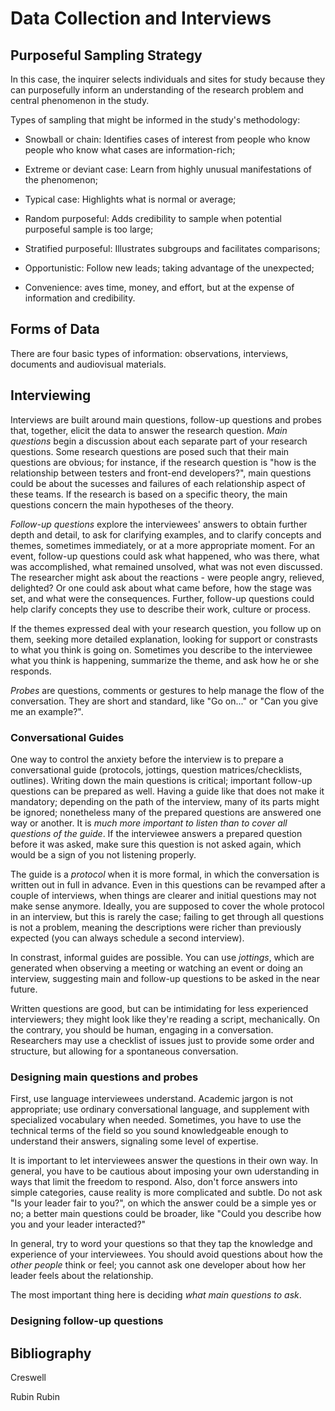 # Data Collection and Interviews


## Purposeful Sampling Strategy

In this case, the inquirer selects individuals and sites for study because they can purposefully inform an understanding of the research problem and central phenomenon in the study. 

Types of sampling that might be informed in the study's methodology:

* Snowball or chain: Identifies cases of interest from people who know people who know what cases are information-rich;

* Extreme or deviant case: Learn from highly unusual manifestations of the phenomenon;

* Typical case: Highlights what is normal or average;

* Random purposeful: Adds credibility to sample when potential purposeful  sample is too large;

* Stratified purposeful: Illustrates subgroups and facilitates comparisons;

* Opportunistic: Follow new leads; taking advantage of the unexpected;

* Convenience: aves time, money, and effort, but at the expense of information and credibility.

## Forms of Data

There are four basic types of information: observations, interviews, documents and audiovisual materials. 

## Interviewing

Interviews are built around main questions, follow-up questions and probes that, together, elicit the data to answer the research question. *Main questions* begin a discussion about each separate part of your research questions. Some research questions are posed such that their main questions are obvious; for instance, if the research question is "how is the relationship between testers and front-end developers?", main questions could be about the sucesses and failures of each relationship aspect of these teams. If the research is based on a specific theory, the main questions concern the main hypotheses of the theory.

*Follow-up questions* explore the interviewees' answers to obtain further depth and detail, to ask for clarifying examples, and to clarify concepts and themes, sometimes immediately, or at a more appropriate moment. For an event, follow-up questions could ask what happened, who was there, what was accomplished, what remained unsolved, what was not even discussed. The researcher might ask about the reactions - were people angry, relieved, delighted? Or one could ask about what came before, how the stage was set, and what were the consequences. Further, follow-up questions could help clarify concepts they use to describe their work, culture or process. 

If the themes expressed deal with your research question, you follow up on them, seeking more detailed explanation, looking for support or constrasts to what you think is going on. Sometimes you describe to the interviewee what you think is happening, summarize the theme, and ask how he or she responds.

*Probes* are questions, comments or gestures to help manage the flow of the conversation. They are short and standard, like "Go on..." or "Can you give me an example?". 

### Conversational Guides

One way to control the anxiety before the interview is to prepare a conversational guide (protocols, jottings,  question matrices/checklists, outlines). Writing down the main questions is critical; important follow-up questions can be prepared as well. Having a guide like that does not make it mandatory; depending on the path of the interview, many of its parts might be ignored; nonetheless many of the prepared questions are answered one way or another. It is *much more important to listen than to cover all questions of the guide*. If the interviewee answers a prepared question before it was asked, make sure this question is not asked again, which would be a sign of you not listening properly. 

The guide is a *protocol* when it is more formal, in which the conversation is written out in full in advance. Even in this questions can be revamped after a couple of interviews, when things are clearer and initial questions may not make sense anymore. Ideally, you are supposed to cover the whole protocol in an interview, but this is rarely the case; failing to get through all questions is not a problem, meaning the descriptions were richer than previously expected (you can always schedule a second interview).

In constrast, informal guides are possible. You can use *jottings*, which are generated when observing a meeting or watching an event or doing an interview, suggesting main and follow-up questions to be asked in the near future. 

Written questions are good, but can be intimidating for less experienced interviewers; they might look like they're reading a script, mechanically. On the contrary, you should be human, engaging in a conversation. Researchers may use a checklist of issues just to provide some order and structure, but allowing for a spontaneous conversation. 

### Designing main questions and probes

First, use language interviewees understand. Academic jargon is not appropriate; use ordinary conversational language, and supplement with specialized vocabulary when needed. Sometimes, you have to use the technical terms of the field so you sound knowledgeable enough to understand their answers, signaling some level of expertise. 

It is important to let interviewees answer the questions in their own way. In general, you have to be cautious about imposing your own uderstanding in ways that limit the freedom to respond. Also, don't force answers into simple categories, cause reality is more complicated and subtle. Do not ask "Is your leader fair to you?", on which the answer could be a simple yes or no; a better main questions could be broader, like "Could you describe how you and your leader interacted?"

In general, try to word your questions so that they tap the knowledge and experience of your interviewees. You should avoid questions about how the *other people* think or feel; you cannot ask one developer about how her leader feels about the relationship.

The most important thing here is deciding *what main questions to ask*. 

### Designing follow-up questions




## Bibliography

Creswell

Rubin Rubin